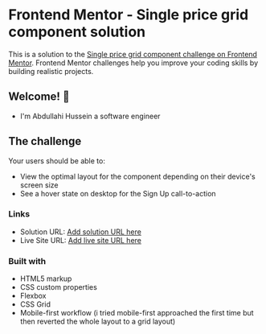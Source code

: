 # Frontend Mentor - Single price grid component solution

This is a solution to the [Single price grid component challenge on Frontend Mentor](https://www.frontendmentor.io/challenges/single-price-grid-component-5ce41129d0ff452fec5abbbc). Frontend Mentor challenges help you improve your coding skills by building realistic projects. 


## Welcome! 👋
- I'm Abdullahi Hussein a software engineer

## The challenge

Your users should be able to:

- View the optimal layout for the component depending on their device's screen size
- See a hover state on desktop for the Sign Up call-to-action

### Links

- Solution URL: [Add solution URL here](https://github.com/Hussein-miracle/single-price-grid-component-master)
- Live Site URL: [Add live site URL here](https://your-live-site-url.com)


### Built with

- HTML5 markup
- CSS custom properties
- Flexbox
- CSS Grid
- Mobile-first workflow (i tried mobile-first approached the first time but then reverted the whole layout to a grid layout)




